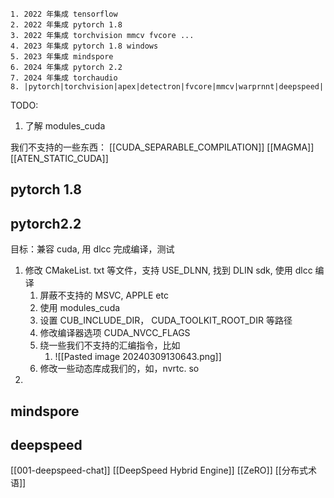 
	1. 2022 年集成 tensorflow
	2. 2022 年集成 pytorch 1.8
	3. 2022 年集成 torchvision mmcv fvcore ...
	4. 2023 年集成 pytorch 1.8 windows
	5. 2023 年集成 mindspore
	6. 2024 年集成 pytorch 2.2
	7. 2024 年集成 torchaudio
	8. |pytorch|torchvision|apex|detectron|fvcore|mmcv|warprnnt|deepspeed|

TODO:
1. 了解 modules_cuda 


我们不支持的一些东西：
[[CUDA_SEPARABLE_COMPILATION]]
[[MAGMA]]
[[ATEN_STATIC_CUDA]]
## pytorch 1.8 


## pytorch2.2
目标：兼容 cuda, 用 dlcc 完成编译，测试
1. 修改 CMakeList. txt 等文件，支持 USE_DLNN, 找到 DLIN sdk, 使用 dlcc 编译
	1. 屏蔽不支持的 MSVC, APPLE etc
	2. 使用 modules_cuda
	3. 设置 CUB_INCLUDE_DIR， CUDA_TOOLKIT_ROOT_DIR 等路径
	4. 修改编译器选项 CUDA_NVCC_FLAGS
	5. 绕一些我们不支持的汇编指令，比如
		1. ![[Pasted image 20240309130643.png]]
	6. 修改一些动态库成我们的，如，nvrtc. so
2. 


## mindspore

## deepspeed
[[001-deepspeed-chat]]
[[DeepSpeed Hybrid Engine]]
[[ZeRO]]
[[分布式术语]]
